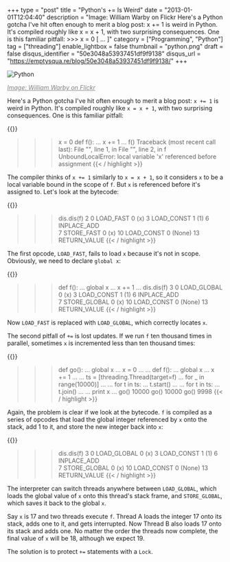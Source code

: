 +++
type = "post"
title = "Python's += Is Weird"
date = "2013-01-01T12:04:40"
description = "Image: William Warby on Flickr Here's a Python gotcha I've hit often enough to merit a blog post: x += 1 is weird in Python. It's compiled roughly like x = x + 1, with two surprising consequences. One is this familiar pitfall: &gt;&gt;&gt; x = 0 [ ... ]"
category = ["Programming", "Python"]
tag = ["threading"]
enable_lightbox = false
thumbnail = "python.png"
draft = false
disqus_identifier = "50e3048a53937451df9f9138"
disqus_url = "https://emptysqua.re/blog/50e3048a53937451df9f9138/"
+++

<p><img alt="Python" border="0" src="python.png" style="display:block; margin-left:auto; margin-right:auto;" title="python.png"/></p>
<p><a href="http://www.flickr.com/photos/wwarby/3279021508/" style="color: gray; font-style: italic">Image: William Warby on Flickr</a></p>
<p>Here's a Python gotcha I've hit often enough to merit a blog post: <code>x += 1</code> is weird in Python. It's compiled roughly like <code>x = x + 1</code>, with two surprising consequences. One is this familiar pitfall:</p>

{{<highlight python3>}}
>>> x = 0
>>> def f():
...     x += 1
... 
>>> f()
Traceback (most recent call last):
  File "<stdin>", line 1, in <module>
  File "<stdin>", line 2, in f
UnboundLocalError: local variable 'x' referenced before assignment
{{< / highlight >}}

<p>The compiler thinks of <code>x += 1</code> similarly to <code>x = x + 1</code>, so it considers <code>x</code> to be a local variable bound in the scope of <code>f</code>. But <code>x</code> is referenced before it's assigned to. Let's look at the bytecode:</p>

{{<highlight python3>}}
>>> dis.dis(f)
  2           0 LOAD_FAST                0 (x)
              3 LOAD_CONST               1 (1)
              6 INPLACE_ADD         
              7 STORE_FAST               0 (x)
             10 LOAD_CONST               0 (None)
             13 RETURN_VALUE
{{< / highlight >}}

<p>The first opcode, <code>LOAD_FAST</code>, fails to load <code>x</code> because it's not in scope. Obviously, we need to declare <code>global x</code>:</p>

{{<highlight python3>}}
>>> def f():
...     global x
...     x += 1
... 
>>> dis.dis(f)
  3           0 LOAD_GLOBAL              0 (x)
              3 LOAD_CONST               1 (1)
              6 INPLACE_ADD         
              7 STORE_GLOBAL             0 (x)
             10 LOAD_CONST               0 (None)
             13 RETURN_VALUE
{{< / highlight >}}

<p>Now <code>LOAD_FAST</code> is replaced with <code>LOAD_GLOBAL</code>, which correctly locates <code>x</code>.</p>
<p>The second pitfall of <code>+=</code> is lost updates. If we run <code>f</code> ten thousand times in parallel, sometimes <code>x</code> is incremented less than ten thousand times:</p>

{{<highlight python3>}}
>>> def go():
...     global x
...     x = 0
...
...     def f():
...         global x
...         x += 1
...
...     ts = [threading.Thread(target=f)
...         for _ in range(10000)]
...
...     for t in ts:
...         t.start()
...
...     for t in ts:
...         t.join()
...
...     print x
... 
>>> go()
10000
>>> go()
10000
>>> go()
9998
{{< / highlight >}}

<p>Again, the problem is clear if we look at the bytecode. <code>f</code> is compiled as a series of opcodes that load the global integer referenced by <code>x</code> onto the stack, add 1 to it, and store the new integer back into <code>x</code>:</p>

{{<highlight python3>}}
>>> dis.dis(f)
  3           0 LOAD_GLOBAL              0 (x)
              3 LOAD_CONST               1 (1)
              6 INPLACE_ADD         
              7 STORE_GLOBAL             0 (x)
             10 LOAD_CONST               0 (None)
             13 RETURN_VALUE
{{< / highlight >}}

<p>The interpreter can switch threads anywhere between <code>LOAD_GLOBAL</code>, which loads the global value of <code>x</code> onto this thread's stack frame, and <code>STORE_GLOBAL</code>, which saves it back to the global <code>x</code>.</p>
<p>Say <code>x</code> is 17 and two threads execute <code>f</code>. Thread A loads the integer 17 onto its stack, adds one to it, and gets interrupted. Now Thread B also loads 17 onto its stack and adds one. No matter the order the threads now complete, the final value of <code>x</code> will be 18, although we expect 19.</p>
<p>The solution is to protect <code>+=</code> statements with a <code>Lock</code>.</p>
